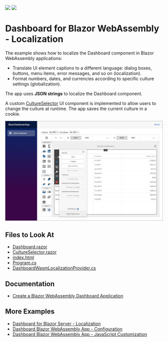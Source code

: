 <!-- default badges list -->
![](https://img.shields.io/endpoint?url=https://codecentral.devexpress.com/api/v1/VersionRange/419774191/21.2.2%2B)
[![](https://img.shields.io/badge/📖_How_to_use_DevExpress_Examples-e9f6fc?style=flat-square)](https://docs.devexpress.com/GeneralInformation/403183)
<!-- default badges end -->
# Dashboard for Blazor WebAssembly - Localization

The example shows how to localize the Dashboard component in Blazor WebAssembly applications:

- Translate UI element captions to a different language: dialog boxes, buttons, menu items, error messages, and so on (localization).
- Format numbers, dates, and currencies according to specific culture settings (globalization).

The app uses **JSON strings** to localize the Dashboard component. 

A custom [CultureSelector](./CS/BlazorDashboardApp/Client/Components/CultureSelector.razor) UI component is implemented to allow users to change the culture at runtime. The app saves the current culture in a cookie.

![blazor-localized-dashboard](img/blazor-localized-dashboard.png)

<!-- default file list -->
## Files to Look At

* [Dashboard.razor](./CS/BlazorDashboardApp/Client/Pages/Dashboard.razor)
* [CultureSelector.razor](./CS/BlazorDashboardApp/Client/Components/CultureSelector.razor)
* [index.html](./CS/BlazorDashboardApp/Client/wwwroot/index.html#L18-L27)
* [Program.cs](./CS/BlazorDashboardApp/Client/Program.cs)
* [DashboardWasmLocalizationProvider.cs](./CS/BlazorDashboardApp/Client/DashboardWasmLocalizationProvider.cs)
<!-- default file list end -->

## Documentation

- [Create a Blazor WebAssembly Dashboard Application](https://docs.devexpress.com/Dashboard/401892?v=21.1)

## More Examples

- [Dashboard for Blazor Server - Localization](https://github.com/DevExpress-Examples/dashboard-blazor-server-localization)
- [Dashboard Blazor WebAssembly App - Configuration](https://github.com/DevExpress-Examples/dashboard-blazor-webassembly-configuration)
- [Dashboard Blazor WebAssembly App - JavaScript Customization](https://github.com/DevExpress-Examples/dashboard-blazor-webassembly-js-customization)
